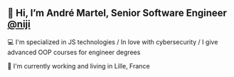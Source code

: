 👋 Hi, I’m André Martel, Senior Software Engineer [@niji](https://www.niji.fr/fr/)
------

💻 I'm specialized in JS technologies / In love with cybersecurity / I give advanced OOP courses for engineer degrees

📌 I'm currently working and living in Lille, France
